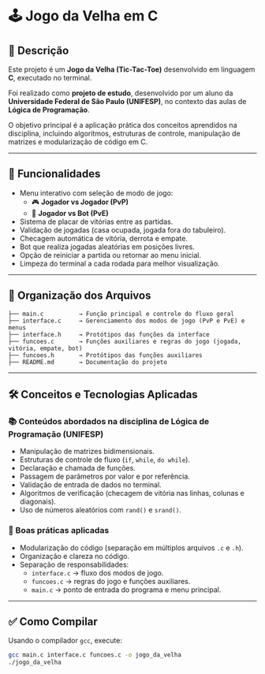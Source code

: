 # 🕹️ Jogo da Velha em C

## 📜 Descrição
Este projeto é um **Jogo da Velha (Tic-Tac-Toe)** desenvolvido em linguagem **C**, executado no terminal.

Foi realizado como **projeto de estudo**, desenvolvido por um aluno da **Universidade Federal de São Paulo (UNIFESP)**, no contexto das aulas de **Lógica de Programação**.

O objetivo principal é a aplicação prática dos conceitos aprendidos na disciplina, incluindo algoritmos, estruturas de controle, manipulação de matrizes e modularização de código em C.

---

## 🚀 Funcionalidades
- Menu interativo com seleção de modo de jogo:
  - 🎮 **Jogador vs Jogador (PvP)**
  - 🤖 **Jogador vs Bot (PvE)**
- Sistema de placar de vitórias entre as partidas.
- Validação de jogadas (casa ocupada, jogada fora do tabuleiro).
- Checagem automática de vitória, derrota e empate.
- Bot que realiza jogadas aleatórias em posições livres.
- Opção de reiniciar a partida ou retornar ao menu inicial.
- Limpeza do terminal a cada rodada para melhor visualização.

---

## 📁 Organização dos Arquivos
```plaintext
├── main.c          → Função principal e controle do fluxo geral
├── interface.c     → Gerenciamento dos modos de jogo (PvP e PvE) e menus
├── interface.h     → Protótipos das funções da interface
├── funcoes.c       → Funções auxiliares e regras do jogo (jogada, vitória, empate, bot)
├── funcoes.h       → Protótipos das funções auxiliares
├── README.md       → Documentação do projeto
```
---

## 🛠️ Conceitos e Tecnologias Aplicadas

### 📚 Conteúdos abordados na disciplina de Lógica de Programação (UNIFESP)
- Manipulação de matrizes bidimensionais.
- Estruturas de controle de fluxo (`if`, `while`, `do while`).
- Declaração e chamada de funções.
- Passagem de parâmetros por valor e por referência.
- Validação de entrada de dados no terminal.
- Algoritmos de verificação (checagem de vitória nas linhas, colunas e diagonais).
- Uso de números aleatórios com `rand()` e `srand()`.

### 🧠 Boas práticas aplicadas
- Modularização do código (separação em múltiplos arquivos `.c` e `.h`).
- Organização e clareza no código.
- Separação de responsabilidades:
  - `interface.c` → fluxo dos modos de jogo.
  - `funcoes.c` → regras do jogo e funções auxiliares.
  - `main.c` → ponto de entrada do programa e menu principal.

---

## ✅ Como Compilar
Usando o compilador `gcc`, execute:

```bash
gcc main.c interface.c funcoes.c -o jogo_da_velha
./jogo_da_velha
```
